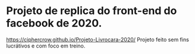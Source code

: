 # Projeto de replica do front-end do facebook de 2020.
https://ciphercrow.github.io/Projeto-Livrocara-2020/
 Projeto feito sem fins lucrátivos e com foco em treino.
